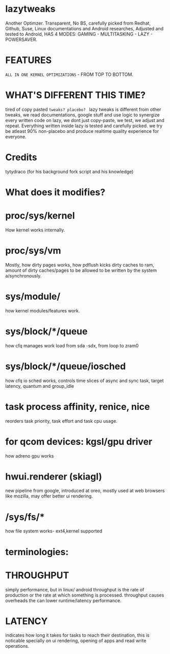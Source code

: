 # lazytweaks
Another Optimzer. Transparent, No BS, carefully picked from Redhat, Github, Suse, Linux documentations and Android researches, Adjusted and tested to Android, HAS 4 MODES: GAMING - MULTITASKING - LAZY - POWERSAVER.

# FEATURES
`ALL IN ONE KERNEL OPTIMIZATIONS` - FROM TOP TO BOTTOM.

# WHAT'S DIFFERENT THIS TIME?
tired of copy pasted `tweaks? placebo? `
lazy tweaks is different from other tweaks, we read documentations, google stuff and use logic to synergize every written code on lazy, we dont just copy-paste, we test, we adjust and repeat. Everything written inside lazy is tested and carefully picked. we try be atleast 90% non-placebo and produce realtime quality experience for everyone.

# Credits
tytydraco (for his background fork script and his knowledge)

# What does it modifies?

# proc/sys/kernel
How kernel works internally.

# proc/sys/vm
Mostly, how dirty pages works, how pdflush kicks dirty caches to ram, amount of dirty caches/pages to be allowed to be written by the system a/synchronously.

# sys/module/
how kernel modules/features work.

# sys/block/*/queue 
how cfq manages work load from sda -sdx, from loop to zram0

# sys/block/*/queue/iosched
how cfq io sched works, controls time slices of async and sync task, target latency, quantum and group_idle

# task process affinity, renice, nice
reorders task priority, task effort and task cpu usage.

# for qcom devices: kgsl/gpu driver
how adreno gpu works

# hwui.renderer (skiagl)
new pipeline from google, introduced at oreo, mostly used at web browsers like mozilla, may offer better ui rendering.

# /sys/fs/*
how file system works- ext4,kernel supported

# terminologies:

# THROUGHPUT 
simply performance, but in linux/ android throughput is the rate of production or the rate at which something is processed. throughput causes overheads the can lower runtime/latency performance.
# LATENCY
indicates how long it takes for tasks to reach their destination, this is noticable specially on ui rendering, opening of apps and read write operations.

